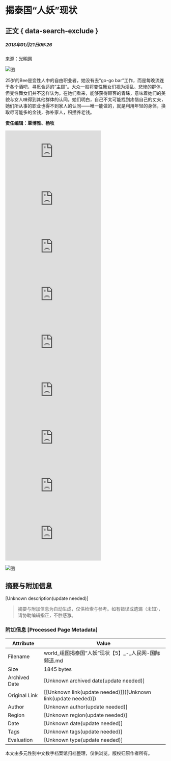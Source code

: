 # 揭泰国“人妖”现状

## 正文 { data-search-exclude }


##### 2013年01月21日09:26    
来源：[光明网](http://www.gmw.cn/)

![图](http://www.people.com.cn/mediafile/pic/20130121/35/14244549919929166331.jpg)

25岁的Bee是变性人中的自由职业者，她没有去“go-go bar”工作，而是每晚流连于各个酒吧，寻觅合适的“主顾”。大众一般将变性舞女们视为淫乱、悲惨的群体，但变性舞女们并不这样认为。在她们看来，能够获得顾客的青睐，意味着她们的美貌与女人味得到其他群体的认同。她们明白，自己不太可能找到疼惜自己的丈夫，她们所从事的职业也得不到家人的认同——唯一能做的，就是利用年轻的身体，换取尽可能多的金钱，弥补家人，积攒养老钱。

**责任编辑：覃博雅、杨牧**

![探秘泰国真正的“美人窝”](http://world.people.com.cn/n/2013/0118/c157278-20242975.html)  
![外国女孩的私密空间](http://world.people.com.cn/n/2012/1227/c1002-20031496.html)  
![全球美丽多金公主大PK](http://world.people.com.cn/n/2012/1229/c1002-20052187.html)  
![性感睡衣美女的野外漂浮](http://world.people.com.cn/n/2013/0105/c1002-20096724.html)  
![墨西哥名媛炫富生活](http://world.people.com.cn/n/2012/1224/c1002-19997352.html)  
![外国明信片上的晚清名人](http://world.people.com.cn/n/2013/0113/c1002-20182257.html)  
![国外记者曝慈禧豪华葬礼](http://world.people.com.cn/n/2012/0922/c1002-19080687.html)  
![揭秘亚洲各国标准美女](http://world.people.com.cn/n/2012/1229/c1002-20053583.html)  
![老外眼中的中国人怪习惯](http://world.people.com.cn/n/2012/1222/c1002-19980862.html)  

![图](http://58.68.146.44:8000/c.gif?id=20269165)
<!-- tcd_original_link http://world.people.com.cn/n/2013/0121/c1002-20269165-5.html -->


## 摘要与附加信息

<!-- tcd_abstract -->
[Unknown description(update needed)]
<!-- tcd_abstract_end -->

> 摘要与附加信息为自动生成，仅供检索与参考。如有错误或遗漏（未知），请协助编辑指正，不胜感激。

### 附加信息 [Processed Page Metadata]

| Attribute       | Value                                  |
|-----------------|----------------------------------------|
| Filename        | world_组图揭泰国“人妖”现状【5】_-_人民网-国际频道.md                             |
| Size            | 1845 bytes                           |
| Archived Date   | [Unknown archived date(update needed)]                             |
| Original Link   | [[Unknown link(update needed)]]([Unknown link(update needed)])                       |
| Author          | [Unknown author(update needed)]                               |
| Region          | [Unknown region(update needed)]                               |
| Date            | [Unknown date(update needed)]                                 |
| Tags            | [Unknown tags(update needed)]                                 |
| Evaluation            | [Unknown type(update needed)]                                 |
<!-- tcd_table_end -->

本文由多元性别中文数字档案馆归档整理，仅供浏览。版权归原作者所有。
